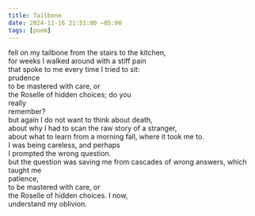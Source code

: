 ```yaml
---
title: Tailbone
date: 2024-11-16 21:51:00 −05:00
tags: [poem]
---
```


fell on my tailbone from the stairs to the kitchen,  
for weeks I walked around with a stiff pain   
that spoke to me every time I tried to sit:  
prudence  
to be mastered with care, or  
the Roselle of hidden choices; do you  
really   
remember?   
but again I do not want to think about death,  
about why I had to scan the raw story of a stranger,   
about what to learn from a morning fall, where it took me to.   
I was being careless, and perhaps   
I prompted the wrong question.  
but the question was saving me from cascades of wrong answers, which taught me   
patience,   
to be mastered with care, or   
the Roselle of hidden choices. I now,  
understand my oblivion.   